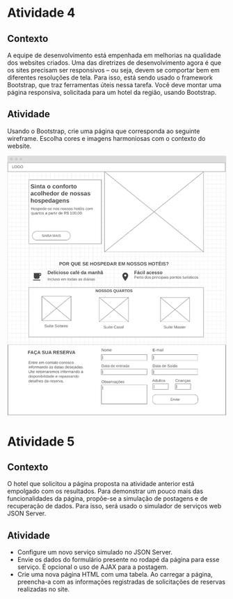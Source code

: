 # Atividade 4
 
## Contexto
A equipe de desenvolvimento está empenhada em melhorias na qualidade dos websites criados. Uma das diretrizes de desenvolvimento agora é que os sites precisam ser responsivos – ou seja, devem se comportar bem em diferentes resoluções de tela. Para isso, está sendo usado o framework Bootstrap, que traz ferramentas úteis nessa tarefa. Você deve montar uma página responsiva, solicitada para um hotel da região, usando Bootstrap.

## Atividade
Usando o Bootstrap, crie uma página que corresponda ao seguinte wireframe. Escolha cores e imagens harmoniosas com o contexto do website.

![alt](./wireframes/wire.png)

# Atividade 5

## Contexto
O hotel que solicitou a página proposta na atividade anterior está empolgado com os resultados. Para demonstrar um pouco mais das funcionalidades da página, propõe-se a simulação de postagens e de recuperação de dados. Para isso, será usado o simulador de serviços web JSON Server.
 
## Atividade
* Configure um novo serviço simulado no JSON Server.
* Envie os dados do formulário presente no rodapé da página para esse serviço. É opcional o uso de AJAX para a postagem.
* Crie uma nova página HTML com uma tabela. Ao carregar a página, preencha-a com as informações registradas de solicitações de reservas realizadas no site.